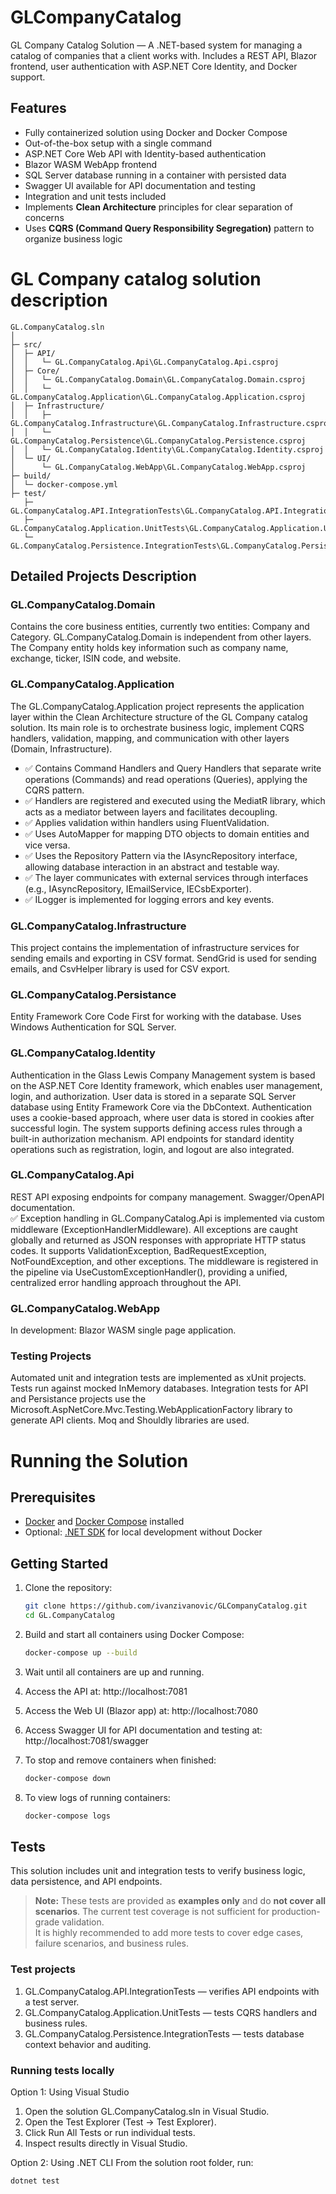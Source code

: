 # GLCompanyCatalog
GL Company Catalog Solution — A .NET-based system for managing a catalog of companies that a client works with. Includes a REST API, Blazor frontend, user authentication with ASP.NET Core Identity, and Docker support.

## Features

- Fully containerized solution using Docker and Docker Compose  
- Out-of-the-box setup with a single command  
- ASP.NET Core Web API with Identity-based authentication  
- Blazor WASM WebApp frontend  
- SQL Server database running in a container with persisted data  
- Swagger UI available for API documentation and testing  
- Integration and unit tests included
- Implements **Clean Architecture** principles for clear separation of concerns  
- Uses **CQRS (Command Query Responsibility Segregation)** pattern to organize business logic

# GL Company catalog solution description

``` 
GL.CompanyCatalog.sln
│
├─ src/
│  ├─ API/
│  │   └─ GL.CompanyCatalog.Api\GL.CompanyCatalog.Api.csproj
│  ├─ Core/
│  │   └─ GL.CompanyCatalog.Domain\GL.CompanyCatalog.Domain.csproj
│  │   └─ GL.CompanyCatalog.Application\GL.CompanyCatalog.Application.csproj
│  ├─ Infrastructure/
│  │   ├─ GL.CompanyCatalog.Infrastructure\GL.CompanyCatalog.Infrastructure.csproj
│  │   └─ GL.CompanyCatalog.Persistence\GL.CompanyCatalog.Persistence.csproj
│  │   └─ GL.CompanyCatalog.Identity\GL.CompanyCatalog.Identity.csproj
│  └─ UI/
│      └─ GL.CompanyCatalog.WebApp\GL.CompanyCatalog.WebApp.csproj
├─ build/
│  └─ docker-compose.yml
├─ test/
   ├─ GL.CompanyCatalog.API.IntegrationTests\GL.CompanyCatalog.API.IntegrationTests.csproj
   ├─ GL.CompanyCatalog.Application.UnitTests\GL.CompanyCatalog.Application.UnitTests.csproj
   └─ GL.CompanyCatalog.Persistence.IntegrationTests\GL.CompanyCatalog.Persistence.IntegrationTests.csproj
 ```   
## Detailed Projects Description

### GL.CompanyCatalog.Domain  
Contains the core business entities, currently two entities: Company and Category. GL.CompanyCatalog.Domain is independent from other layers. The Company entity holds key information such as company name, exchange, ticker, ISIN code, and website.

### GL.CompanyCatalog.Application  
The GL.CompanyCatalog.Application project represents the application layer within the Clean Architecture structure of the GL Company catalog solution. Its main role is to orchestrate business logic, implement CQRS handlers, validation, mapping, and communication with other layers (Domain, Infrastructure).

- ✅ Contains Command Handlers and Query Handlers that separate write operations (Commands) and read operations (Queries), applying the CQRS pattern.
- ✅ Handlers are registered and executed using the MediatR library, which acts as a mediator between layers and facilitates decoupling.
- ✅ Applies validation within handlers using FluentValidation.
- ✅ Uses AutoMapper for mapping DTO objects to domain entities and vice versa.
- ✅ Uses the Repository Pattern via the IAsyncRepository<T> interface, allowing database interaction in an abstract and testable way.
- ✅ The layer communicates with external services through interfaces (e.g., IAsyncRepository, IEmailService, IECsbExporter).
- ✅ ILogger is implemented for logging errors and key events.

### GL.CompanyCatalog.Infrastructure  
This project contains the implementation of infrastructure services for sending emails and exporting in CSV format. SendGrid is used for sending emails, and CsvHelper library is used for CSV export.

### GL.CompanyCatalog.Persistance  
Entity Framework Core Code First for working with the database. Uses Windows Authentication for SQL Server.

### GL.CompanyCatalog.Identity  
Authentication in the Glass Lewis Company Management system is based on the ASP.NET Core Identity framework, which enables user management, login, and authorization. User data is stored in a separate SQL Server database using Entity Framework Core via the DbContext. Authentication uses a cookie-based approach, where user data is stored in cookies after successful login. The system supports defining access rules through a built-in authorization mechanism. API endpoints for standard identity operations such as registration, login, and logout are also integrated.

### GL.CompanyCatalog.Api  
REST API exposing endpoints for company management. Swagger/OpenAPI documentation.  
✅ Exception handling in GL.CompanyCatalog.Api is implemented via custom middleware (ExceptionHandlerMiddleware). All exceptions are caught globally and returned as JSON responses with appropriate HTTP status codes. It supports ValidationException, BadRequestException, NotFoundException, and other exceptions. The middleware is registered in the pipeline via UseCustomExceptionHandler(), providing a unified, centralized error handling approach throughout the API.

### GL.CompanyCatalog.WebApp  
In development: Blazor WASM single page application.

### Testing Projects  
Automated unit and integration tests are implemented as xUnit projects. Tests run against mocked InMemory databases. Integration tests for API and Persistance projects use the Microsoft.AspNetCore.Mvc.Testing.WebApplicationFactory library to generate API clients. Moq and Shouldly libraries are used.

# Running the Solution

## Prerequisites

- [Docker](https://docs.docker.com/get-docker/) and [Docker Compose](https://docs.docker.com/compose/install/) installed  
- Optional: [.NET SDK](https://dotnet.microsoft.com/en-us/download) for local development without Docker  

## Getting Started

1. Clone the repository:

   ```bash
   git clone https://github.com/ivanzivanovic/GLCompanyCatalog.git
   cd GL.CompanyCatalog
   
2. Build and start all containers using Docker Compose:
   ```bash
   docker-compose up --build

3. Wait until all containers are up and running.

4. Access the API at:
   http://localhost:7081

5. Access the Web UI (Blazor app) at:
   http://localhost:7080
   
7. Access Swagger UI for API documentation and testing at:
   http://localhost:7081/swagger

8. To stop and remove containers when finished:
   ```bash
   docker-compose down
   
9. To view logs of running containers:
   ```bash    
   docker-compose logs

## Tests
This solution includes unit and integration tests to verify business logic, data persistence, and API endpoints.

> **Note:** These tests are provided as **examples only** and do **not cover all scenarios**. The current test coverage is not sufficient for production-grade validation.  
> It is highly recommended to add more tests to cover edge cases, failure scenarios, and business rules.

### Test projects
1. GL.CompanyCatalog.API.IntegrationTests — verifies API endpoints with a test server.
2. GL.CompanyCatalog.Application.UnitTests — tests CQRS handlers and business rules.
3. GL.CompanyCatalog.Persistence.IntegrationTests — tests database context behavior and auditing.

### Running tests locally

Option 1: Using Visual Studio

1. Open the solution GL.CompanyCatalog.sln in Visual Studio.
2. Open the Test Explorer (Test → Test Explorer).
3. Click Run All Tests or run individual tests.
4. Inspect results directly in Visual Studio.

Option 2: Using .NET CLI
From the solution root folder, run:
```bash    
dotnet test

